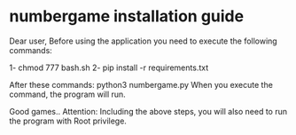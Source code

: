 # numbergame installation guide
Dear user,
Before using the application you need to execute the following commands:

1- chmod 777 bash.sh
2- pip install -r requirements.txt

After these commands:
python3 numbergame.py
When you execute the command, the program will run.

Good games..
Attention: Including the above steps, you will also need to run the program with Root privilege. 
